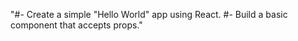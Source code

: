 "#- Create a simple "Hello World" app using React.
 #- Build a basic component that accepts props."


